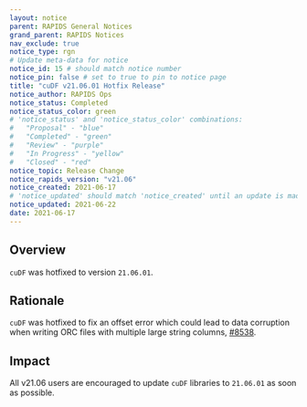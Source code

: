 ```yaml
---
layout: notice
parent: RAPIDS General Notices
grand_parent: RAPIDS Notices
nav_exclude: true
notice_type: rgn
# Update meta-data for notice
notice_id: 15 # should match notice number
notice_pin: false # set to true to pin to notice page
title: "cuDF v21.06.01 Hotfix Release"
notice_author: RAPIDS Ops
notice_status: Completed
notice_status_color: green
# 'notice_status' and 'notice_status_color' combinations:
#   "Proposal" - "blue"
#   "Completed" - "green"
#   "Review" - "purple"
#   "In Progress" - "yellow"
#   "Closed" - "red"
notice_topic: Release Change
notice_rapids_version: "v21.06"
notice_created: 2021-06-17
# 'notice_updated' should match 'notice_created' until an update is made
notice_updated: 2021-06-22
date: 2021-06-17
---
```


## Overview

`cuDF` was hotfixed to version `21.06.01`.

## Rationale

`cuDF` was hotfixed to fix an offset error which could lead to data corruption when writing ORC files with multiple large string columns, [#8538](https://github.com/rapidsai/cudf/pull/8538).

## Impact

All v21.06 users are encouraged to update `cuDF` libraries to `21.06.01` as soon as possible.
